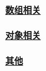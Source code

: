 # [数组相关](https://github.com/chun1hao/MyBlog/blob/master/API/array.js)
# [对象相关](https://github.com/chun1hao/MyBlog/blob/master/API/object.js)
# [其他](https://github.com/chun1hao/MyBlog/blob/master/API/other.js)

